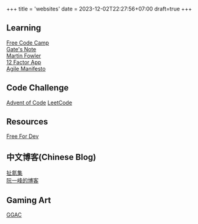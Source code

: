 +++
title = 'websites'
date = 2023-12-02T22:27:56+07:00
draft=true
+++

## Learning

[Free Code Camp](https://www.freecodecamp.org/)<br>
[Gate's Note](https://www.gatesnotes.com/) <br>
[Martin Fowler](https://martinfowler.com/) <br>
[12 Factor App](https://12factor.net/)<br>
[Agile Manifesto](https://agilemanifesto.org/)

## Code Challenge

[Advent of Code](https://adventofcode.com/)
[LeetCode](https://leetcode.com/)

## Resources

[Free For Dev](https://free-for.dev/#/)

## 中文博客(Chinese Blog)

[扯氮集](http://weiwuhui.com/)<br>
[阮一峰的博客](http://www.ruanyifeng.com/blog/)

## Gaming Art

[GGAC](https://www.ggac.net/)
